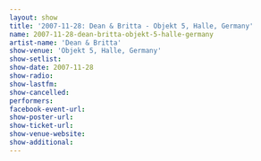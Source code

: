```yaml
---
layout: show
title: '2007-11-28: Dean & Britta - Objekt 5, Halle, Germany'
name: 2007-11-28-dean-britta-objekt-5-halle-germany
artist-name: 'Dean & Britta'
show-venue: 'Objekt 5, Halle, Germany'
show-setlist: 
show-date: 2007-11-28
show-radio: 
show-lastfm: 
show-cancelled: 
performers: 
facebook-event-url: 
show-poster-url: 
show-ticket-url: 
show-venue-website: 
show-additional: 
---
```


